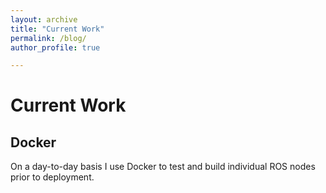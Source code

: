 ```yaml
---
layout: archive
title: "Current Work"
permalink: /blog/
author_profile: true

---
```


# Current Work

## Docker

On a day-to-day basis I use Docker to test and build individual ROS nodes prior to deployment.


